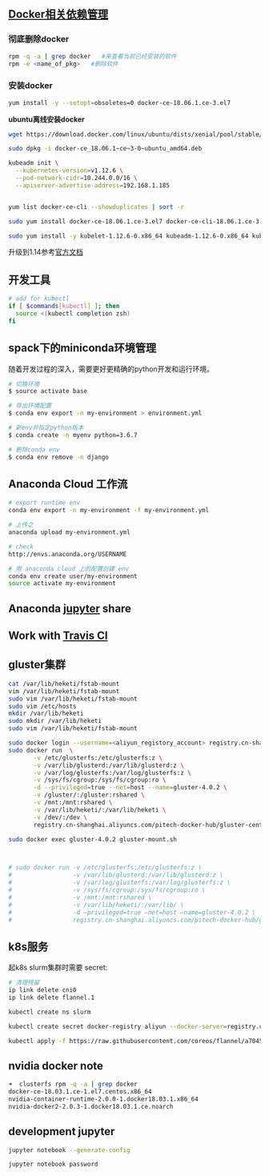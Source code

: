 ## [Docker相关依赖管理](https://blog.frognew.com/2018/10/kubeadm-install-kubernetes-1.12.html#1-2%E5%AE%89%E8%A3%85docker)

### 彻底删除docker

```bash
rpm -q -a | grep docker   #来查看当前已经安装的软件
rpm -e <name_of_pkg>   #删除软件
```

### 安装docker

```bash
yum install -y --setopt=obsoletes=0 docker-ce-18.06.1.ce-3.el7
```

**ubuntu离线安装docker**

```bash
wget https://download.docker.com/linux/ubuntu/dists/xenial/pool/stable/amd64/docker-ce_18.06.1~ce~3-0~ubuntu_amd64.deb

sudo dpkg -i docker-ce_18.06.1~ce~3-0~ubuntu_amd64.deb
```

```bash
kubeadm init \
  --kubernetes-version=v1.12.6 \
  --pod-network-cidr=10.244.0.0/16 \
  --apiserver-advertise-address=192.168.1.185


yum list docker-ce-cli --showduplicates | sort -r

sudo yum install docker-ce-18.06.1.ce-3.el7 docker-ce-cli-18.06.1.ce-3.el7 containerd.io

sudo yum install -y kubelet-1.12.6-0.x86_64 kubeadm-1.12.6-0.x86_64 kubectl-1.12.6-0.x86_64
```

升级到1.14参考[官方文档](https://kubernetes.io/docs/setup/independent/install-kubeadm/)

## 开发工具

```bash
# add for kubectl
if [ $commands[kubectl] ]; then
  source <(kubectl completion zsh)
fi
```

## spack下的miniconda环境管理

随着开发过程的深入，需要更好更精确的python开发和运行环境。

```bash
# 切换环境
$ source activate base

# 导出环境配置
$ conda env export -n my-environment > environment.yml

# 新env并指定python版本
$ conda create -n myenv python=3.6.7

# 删除conda env
$ conda env remove -n django
```

## Anaconda Cloud 工作流
```bash
# export runtime env
conda env export -n my-environment -f my-environment.yml

# 上传之
anaconda upload my-environment.yml

# check
http://envs.anaconda.org/USERNAME

# 用 anaconda cloud 上的配置创建 env
conda env create user/my-environment
source activate my-environment
```

## Anaconda [jupyter](http://docs.anaconda.com/anaconda-cloud/user-guide/tasks/work-with-notebooks/) share


## Work with [Travis CI](https://docs.conda.io/projects/conda/en/latest/user-guide/tasks/use-conda-with-travis-ci.html#the-travis-yml-file)

## gluster集群

```bash
cat /var/lib/heketi/fstab-mount
vim /var/lib/heketi/fstab-mount
sudo vim /var/lib/heketi/fstab-mount
sudo vim /etc/hosts
mkdir /var/lib/heketi
sudo mkdir /var/lib/heketi
sudo vim /var/lib/heketi/fstab-mount

sudo docker login --username=<aliyun_registory_account> registry.cn-shanghai.aliyuncs.com
sudo docker run  \
       -v /etc/glusterfs:/etc/glusterfs:z \
       -v /var/lib/glusterd:/var/lib/glusterd:z \
       -v /var/log/glusterfs:/var/log/glusterfs:z \
       -v /sys/fs/cgroup:/sys/fs/cgroup:ro \
       -d --privileged=true --net=host --name=gluster-4.0.2 \
       -v /gluster/:/gluster:rshared \
       -v /mnt:/mnt:rshared \
       -v /var/lib/heketi/:/var/lib/heketi \
       -v /dev/:/dev \
       registry.cn-shanghai.aliyuncs.com/pitech-docker-hub/gluster-centos:v4.0.2

sudo docker exec gluster-4.0.2 gluster-mount.sh



# sudo docker run -v /etc/glusterfs:/etc/glusterfs:z \
#                 -v /var/lib/glusterd:/var/lib/glusterd:z \
#                 -v /var/log/glusterfs:/var/log/glusterfs:z \
#                 -v /sys/fs/cgroup:/sys/fs/cgroup:ro \
#                 -v /mnt:/mnt:rshared \
#                 -v /var/lib/heketi/:/var/lib/ \
#                 -d —privileged=true —net=host —name=gluster-4.0.2 \
#                 registry.cn-shanghai.aliyuncs.com/pitech-docker-hub/gluster-centos:v4.0.2
```

## k8s服务

起k8s slurm集群时需要 secret:

```bash
# 清理残留
ip link delete cni0
ip link delete flannel.1

kubectl create ns slurm

kubectl create secret docker-registry aliyun --docker-server=registry.cn-shanghai.aliyuncs.com --docker-username=<username> --docker-password=<passwd> -n slurm

kubectl apply -f https://raw.githubusercontent.com/coreos/flannel/a70459be0084506e4ec919aa1c114638878db11b/Documentation/kube-flannel.yml
```

## nvidia docker note

```bash
➜  clusterfs rpm -q -a | grep docker
docker-ce-18.03.1.ce-1.el7.centos.x86_64
nvidia-container-runtime-2.0.0-1.docker18.03.1.x86_64
nvidia-docker2-2.0.3-1.docker18.03.1.ce.noarch
```

## development jupyter

```bash
jupyter notebook --generate-config

jupyter notebook password
```

